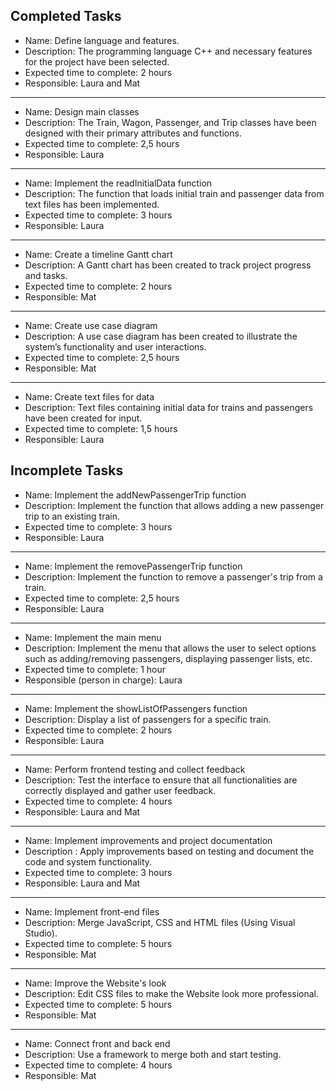 ## Completed Tasks
* Name: Define language and features.
* Description: The programming language C++ and necessary features for the project have been selected.
* Expected time to complete: 2 hours
* Responsible: Laura and Mat
***
* Name: Design main classes
* Description: The Train, Wagon, Passenger, and Trip classes have been designed with their primary attributes and functions.
* Expected time to complete: 2,5 hours
* Responsible: Laura
***
* Name: Implement the readInitialData function
* Description: The function that loads initial train and passenger data from text files has been implemented.
* Expected time to complete: 3 hours
* Responsible: Laura
***
* Name: Create a timeline Gantt chart
* Description: A Gantt chart has been created to track project progress and tasks.
* Expected time to complete: 2 hours
* Responsible: Mat
***
* Name: Create use case diagram
* Description: A use case diagram has been created to illustrate the system’s functionality and user interactions.
* Expected time to complete: 2,5 hours
* Responsible: Mat
***
* Name: Create text files for data
* Description: Text files containing initial data for trains and passengers have been created for input.
* Expected time to complete: 1,5 hours
* Responsible: Laura

## Incomplete Tasks
* Name: Implement the addNewPassengerTrip function
* Description: Implement the function that allows adding a new passenger trip to an existing train.
* Expected time to complete: 3 hours
* Responsible: Laura
***
* Name: Implement the removePassengerTrip function
* Description: Implement the function to remove a passenger's trip from a train.
* Expected time to complete: 2,5 hours
* Responsible: Laura
***
* Name: Implement the main menu
* Description: Implement the menu that allows the user to select options such as adding/removing passengers, displaying passenger lists, etc.
* Expected time to complete: 1 hour
* Responsible (person in charge): Laura
***
* Name: Implement the showListOfPassengers function
* Description: Display a list of passengers for a specific train.
* Expected time to complete: 2 hours
* Responsible: Laura
***
* Name: Perform frontend testing and collect feedback
* Description: Test the interface to ensure that all functionalities are correctly displayed and gather user feedback.
* Expected time to complete: 4 hours
* Responsible: Laura and Mat
***
* Name: Implement improvements and project documentation
* Description : Apply improvements based on testing and document the code and system functionality.
* Expected time to complete: 3 hours
* Responsible: Laura and Mat
***
* Name: Implement front-end files
* Description: Merge JavaScript, CSS and HTML files (Using Visual Studio).
* Expected time to complete: 5 hours
* Responsible: Mat
***
* Name: Improve the Website's look
* Description: Edit CSS files to make the Website look more professional.
* Expected time to complete: 5 hours
* Responsible: Mat
***
* Name: Connect front and back end
* Description: Use a framework to merge both and start testing.
* Expected time to complete: 4 hours
* Responsible: Mat
